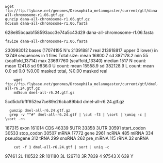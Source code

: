     wget ftp://ftp.flybase.net/genomes/Drosophila_melanogaster/current/gtf/dana-all-chromosome-r1.06.gtf.gz
    gunzip dana-all-chromosome-r1.06.gtf.gz
    md5sum dana-all-chromosome-r1.06.fasta 
628e85bcaab158593acc3e74a5c43d29  dana-all-chromosome-r1.06.fasta
    
    faSize dana-all-chromosome-r1.06.fasta 
230993012 bases (17074195 N's 213918817 real 213918817 upper 0 lower) in 13749 sequences in 1 files
Total size: mean 16800.7 sd 387178.2 min 55 (scaffold_13714) max 23697760 (scaffold_13340) median 1517
N count: mean 1241.8 sd 9836.0
U count: mean 15558.9 sd 382128.9
L count: mean 0.0 sd 0.0
%0.00 masked total, %0.00 masked real

        wget ftp://ftp.flybase.net/genomes/Drosophila_melanogaster/current/gtf/dmel-all-r6.24.gtf.gz
        md5sum dmel-all-r6.24.gtf.gz
5cd5dcfbfff952ea7ce89e26cba89bbd  dmel-all-r6.24.gtf.gz
       
      gunzip dmel-all-r6.24.gtf.gz
      grep -v "^#" dmel-all-r6.24.gtf | \cut -f3 | \sort | \uniq -c | \sort -rn
 187315 exon
 161014 CDS
  46339 5UTR
  33358 3UTR
  30591 start_codon
  30533 stop_codon
  30507 mRNA
  17772 gene
   2961 ncRNA
    485 miRNA
    334 pseudogene
    312 tRNA
    299 snoRNA
    262 pre_miRNA
    115 rRNA
     32 snRNA

        cut -f 1 dmel-all-r6.24.gtf | sort | uniq -c
  97461 2L
 110522 2R
 101180 3L
 126710 3R
   7839 4
  97543 X
    639 Y

    
    
